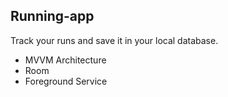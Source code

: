 ## Running-app
Track your runs and save it in your local database.

- MVVM Architecture
- Room
- Foreground Service
